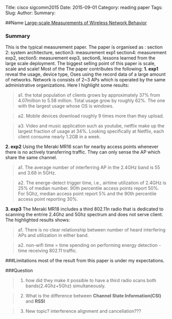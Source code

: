 Title: cisco sigcomm2015
Date: 2015-09-01
Category: reading paper
Tags:
Slug: 
Author:
Summary: 

##Name
[Large-scale Measurements of Wireless Network Behavior](http://conferences.sigcomm.org/sigcomm/2015/pdf/papers/p153.pdf)

### Summary
This is the typical measurement paper. The paper is organised as : section 2: system architecture, section3: measurement exp1 section4: measurement exp2, section5: measurement exp3, section6, lessons learned from the large scale deployment. The biggest selling point of this paper is scale, scale and scale!
Most of the The paper contributes the following:
**1. exp1** 
reveal the usage, device type, Oses using the record data of a large amount of networks. Network is consists of 2~3 APs which is operated by the same administrative organizations. Here I highlight some results: 
> a1. the total population of clients grows by approximately 37% from 4.07million to 5.58 million. Total usage grow by roughly 62%. The one with the largest usage whose OS is windows.

> a2. Mobile devices download roughly 9 times more than they upload.

> a3. Video and music application such as youtube, netflix make up the largest fraction of usage at 34%. Looking specifically at Netflix, each client consume nearly 1.2GB in a week.

**2. exp2**
Using the Meraki MR16 scan for nearby access points whenever there is no actively transferring traffic. They can only sense the AP which share the same channel. 

> a1. The average number of interferring AP in the 2.4GHz band is 55 and 3.68 in 5GHz.
 
> a2. The energe-detect trigger time, i.e., airtime utilization of 2.4GHz is 25% of median number. 90th percentile access points report 50%. For 5Ghz, median access point report 5% and the 90th percentile access point reporting 30%.

 **3. exp3**
 The Meraki MR18 includes a third 802.11n radio that is dedicated to scanning the entrire 2.4Ghz and 5Ghz spectrum and does not serve client. The highlighted results shows:

 > a1. There is no clear relationship between number of heard interfering APs and utilization in either band. 

 > a2. non-wifi time = time spending on performing energy detection - time receiving 802.11 traffic. 


###Limitations
most of the result from this paper is under my expectations. 


###Question

> 1. how did they make it possible to have a third radio scans both bands(2.4Ghz+5Ghz) simultaneously.

> 2. What is the difference between **Channel State Information(CSI)** and **RSSI** 

> 3. New topic? interference alignment and cancellation??? 